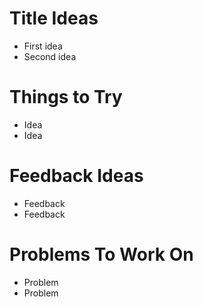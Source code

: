 # Title Ideas

* First idea
* Second idea


# Things to Try

* Idea
* Idea

# Feedback Ideas

* Feedback
* Feedback

# Problems To Work On

* Problem
* Problem


